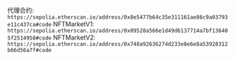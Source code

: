 代理合约:
`https://sepolia.etherscan.io/address/0x8e5477b64c35e311161ae86c9a03793e11c437ca#code`
NFTMarketV1:
`https://sepolia.etherscan.io/address/0x09528a566e1d49d6137714a7bf136405f2514958#code`
NFTMarketV2:
`https://sepolia.etherscan.io/address/0x748a92636274d233e8e6e8a53928312b66d56a7f#code`